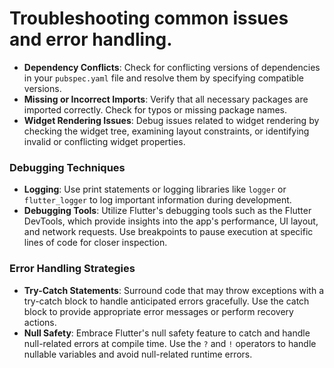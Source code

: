 # Troubleshooting common issues and error handling.

* **Dependency Conflicts**: Check for conflicting versions of dependencies in your `pubspec.yaml` file and resolve them by specifying compatible versions.
* **Missing or Incorrect Imports**: Verify that all necessary packages are imported correctly. Check for typos or missing package names.
* **Widget Rendering Issues**: Debug issues related to widget rendering by checking the widget tree, examining layout constraints, or identifying invalid or conflicting widget properties.

### Debugging Techniques

* **Logging**: Use print statements or logging libraries like `logger` or `flutter_logger` to log important information during development.&#x20;
* **Debugging Tools**: Utilize Flutter's debugging tools such as the Flutter DevTools, which provide insights into the app's performance, UI layout, and network requests. Use breakpoints to pause execution at specific lines of code for closer inspection.

### Error Handling Strategies

* **Try-Catch Statements**: Surround code that may throw exceptions with a try-catch block to handle anticipated errors gracefully. Use the catch block to provide appropriate error messages or perform recovery actions.
* **Null Safety**: Embrace Flutter's null safety feature to catch and handle null-related errors at compile time. Use the `?` and `!` operators to handle nullable variables and avoid null-related runtime errors.
